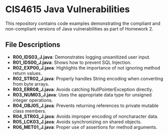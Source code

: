 # CIS4615 Java Vulnerabilities

This repository contains code examples demonstrating the compliant and non-compliant versions of Java vulnerabilities as part of Homework 2.

## File Descriptions
- **R00_IDS03_J.java**: Demonstrates logging unsanitized user input.
- **R01_IDS00_J.java**: Shows how to prevent SQL Injection.
- **R02_EXP00_J.java**: Highlights the importance of not ignoring method return values.
- **R02_STR02_J.java**: Properly handles String encoding when converting from byte arrays.
- **R03_ERR08_J.java**: Avoids catching NullPointerException directly.
- **R03_NUM03_J.java**: Uses the appropriate data type for unsigned integer operations.
- **R04_OBJ05_J.java**: Prevents returning references to private mutable class members.
- **R04_STR03_J.java**: Avoids improper encoding of noncharacter data.
- **R05_LCK03_J.java**: Avoids synchronizing on shared objects.
- **R06_MET01_J.java**: Proper use of assertions for method arguments.

